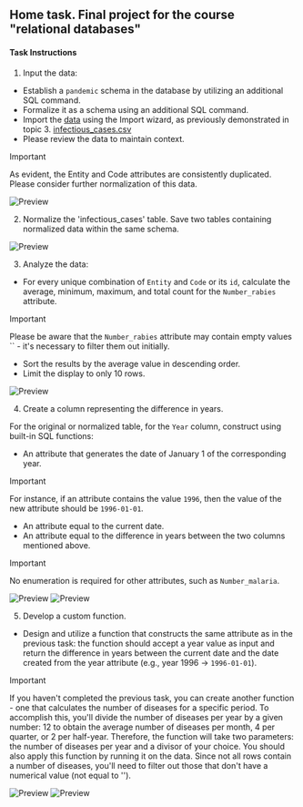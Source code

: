 ## Home task. Final project for the course "relational databases"

#### Task Instructions

1. Input the data:

- Establish a `pandemic` schema in the database by utilizing an additional SQL command.
- Formalize it as a schema using an additional SQL command.
- Import the [data](https://drive.google.com/file/d/1lHEXJvu2omYRgvSek6mHq-iQ3RmGAQ7e/view) using the Import wizard, as previously demonstrated in topic 3.
  [infectious_cases.csv](https://prod-files-secure.s3.us-west-2.amazonaws.com/89fec302-e51c-45d8-a968-db8bdab456d2/74d1694c-7c06-403a-b8fa-301608033701/infectious_cases.csv)
- Please review the data to maintain context.

> [!IMPORTANT]
> As evident, the Entity and Code attributes are consistently duplicated. Please consider further normalization of this data.

![Preview](./p1/p1.png)

2. Normalize the 'infectious_cases' table. Save two tables containing normalized data within the same schema.

![Preview](./p2/p2.png)

3. Analyze the data:

- For every unique combination of `Entity` and `Code` or its `id`, calculate the average, minimum, maximum, and total count for the `Number_rabies` attribute.

> [!IMPORTANT]
> Please be aware that the `Number_rabies` attribute may contain empty values `` - it's necessary to filter them out initially.

- Sort the results by the average value in descending order.
- Limit the display to only 10 rows.

![Preview](./p3/p3.png)

4. Create a column representing the difference in years.

For the original or normalized table, for the `Year` column, construct using built-in SQL functions:

- An attribute that generates the date of January 1 of the corresponding year.

> [!IMPORTANT]
> For instance, if an attribute contains the value `1996`, then the value of the new attribute should be `1996-01-01`.

- An attribute equal to the current date.
- An attribute equal to the difference in years between the two columns mentioned above.

> [!IMPORTANT]
> No enumeration is required for other attributes, such as `Number_malaria`.

![Preview](./p4/p4_1.png)
![Preview](./p4/p4_2.png)

5. Develop a custom function.

- Design and utilize a function that constructs the same attribute as in the previous task: the function should accept a year value as input and return the difference in years between the current date and the date created from the year attribute (e.g., year 1996 → `1996-01-01`).

> [!IMPORTANT]
> If you haven't completed the previous task, you can create another function - one that calculates the number of diseases for a specific period. To accomplish this, you'll divide the number of diseases per year by a given number: 12 to obtain the average number of diseases per month, 4 per quarter, or 2 per half-year. Therefore, the function will take two parameters: the number of diseases per year and a divisor of your choice. You should also apply this function by running it on the data. Since not all rows contain a number of diseases, you'll need to filter out those that don't have a numerical value (not equal to '').

![Preview](./p5/p5_1.png)
![Preview](./p5/p5_2.png)